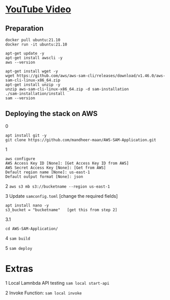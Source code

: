 # [YouTube Video](https://www.youtube.com/watch?v=MipjLaTp5nA&ab_channel=BeABetterDev)

## Preparation
```
docker pull ubuntu:21.10
docker run -it ubuntu:21.10
```

```
apt-get update -y
apt-get install awscli -y
aws --version
```

```
apt-get install wget -y
wget https://github.com/aws/aws-sam-cli/releases/download/v1.46.0/aws-sam-cli-linux-x86_64.zip
apt-get install unzip -y
unzip aws-sam-cli-linux-x86_64.zip -d sam-installation
./sam-installation/install
sam --version
```

## Deploying the stack on AWS

0
```
apt install git -y
git clone https://github.com/mandheer-maan/AWS-SAM-Application.git
```

1
```
aws configure
AWS Access Key ID [None]: [Get Access Key ID from AWS]
AWS Secret Access Key [None]: [Get from AWS]
Default region name [None]: us-east-1
Default output format [None]: json
```

2
 ```aws s3 mb s3://bucketname --region us-east-1```

3
Update ```samconfig.toml``` [change the required fields]
```
apt install nano -y
s3_bucket = "bucketname"   [get this from step 2]
```
3.1
```
cd AWS-SAM-Application/
```

4
```sam build```

5
```sam deploy```


Extras
==========
1 Local Lamnbda API testing
```sam local start-api```

2 Invoke Function: 
```sam local invoke```
